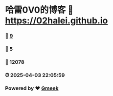 # 哈雷0V0的博客 :link: https://02halei.github.io 
### :page_facing_up: [9](https://02halei.github.io/tag.html) 
### :speech_balloon: 5 
### :hibiscus: 12078 
### :alarm_clock: 2025-04-03 22:05:59 
### Powered by :heart: [Gmeek](https://github.com/Meekdai/Gmeek)
